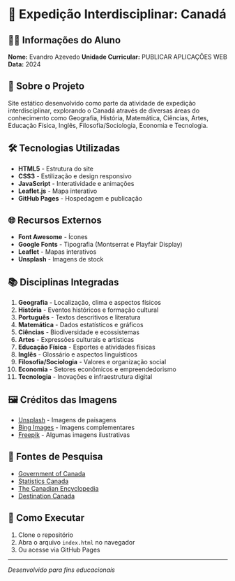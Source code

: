 # 🍁 Expedição Interdisciplinar: Canadá

## 👨‍🎓 Informações do Aluno
**Nome:** Evandro Azevedo
**Unidade Curricular:** PUBLICAR APLICAÇÕES WEB  
**Data:** 2024

## 📖 Sobre o Projeto
Site estático desenvolvido como parte da atividade de expedição interdisciplinar, explorando o Canadá através de diversas áreas do conhecimento como Geografia, História, Matemática, Ciências, Artes, Educação Física, Inglês, Filosofia/Sociologia, Economia e Tecnologia.

## 🛠 Tecnologias Utilizadas
- **HTML5** - Estrutura do site
- **CSS3** - Estilização e design responsivo
- **JavaScript** - Interatividade e animações
- **Leaflet.js** - Mapa interativo
- **GitHub Pages** - Hospedagem e publicação

## 🌐 Recursos Externos
- **Font Awesome** - Ícones
- **Google Fonts** - Tipografia (Montserrat e Playfair Display)
- **Leaflet** - Mapas interativos
- **Unsplash** - Imagens de stock

## 📚 Disciplinas Integradas
1. **Geografia** - Localização, clima e aspectos físicos
2. **História** - Eventos históricos e formação cultural
3. **Português** - Textos descritivos e literatura
4. **Matemática** - Dados estatísticos e gráficos
5. **Ciências** - Biodiversidade e ecossistemas
6. **Artes** - Expressões culturais e artísticas
7. **Educação Física** - Esportes e atividades físicas
8. **Inglês** - Glossário e aspectos linguísticos
9. **Filosofia/Sociologia** - Valores e organização social
10. **Economia** - Setores econômicos e empreendedorismo
11. **Tecnologia** - Inovações e infraestrutura digital

## 🖼 Créditos das Imagens
- [Unsplash](https://unsplash.com) - Imagens de paisagens
- [Bing Images](https://bing.com/images) - Imagens complementares
- [Freepik](https://freepik.com) - Algumas imagens ilustrativas

## 🔗 Fontes de Pesquisa
- [Government of Canada](https://www.canada.ca/)
- [Statistics Canada](https://www.statcan.gc.ca/)
- [The Canadian Encyclopedia](https://www.thecanadianencyclopedia.ca/)
- [Destination Canada](https://www.destinationcanada.com/)

## 🚀 Como Executar
1. Clone o repositório
2. Abra o arquivo `index.html` no navegador
3. Ou acesse via GitHub Pages

---
*Desenvolvido para fins educacionais*